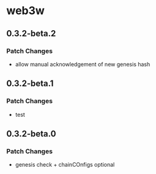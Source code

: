# web3w

## 0.3.2-beta.2

### Patch Changes

- allow manual acknowledgement of new genesis hash

## 0.3.2-beta.1

### Patch Changes

- test

## 0.3.2-beta.0

### Patch Changes

- genesis check + chainCOnfigs optional
